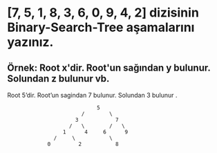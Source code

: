 # [7, 5, 1, 8, 3, 6, 0, 9, 4, 2] dizisinin Binary-Search-Tree aşamalarını yazınız.
## Örnek: Root x'dir. Root'un sağından y bulunur. Solundan z bulunur vb.

Root 5’dir. Root’un sagindan 7 bulunur. Solundan 3 bulunur .

                                 5
                            /        \                           
                          3            7
                        /   \        /   \
                      1      4     6      9
                   /     \           \
                 0         2           8
